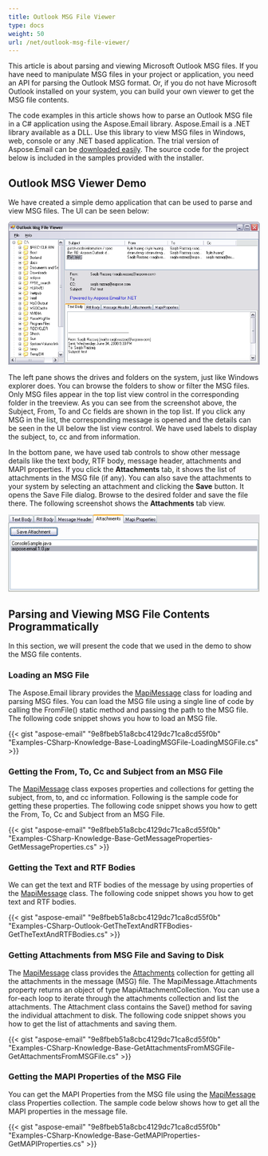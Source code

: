 ```yaml
---
title: Outlook MSG File Viewer
type: docs
weight: 50
url: /net/outlook-msg-file-viewer/
---
```



This article is about parsing and viewing Microsoft Outlook MSG files. If you have need to manipulate MSG files in your project or application, you need an API for parsing the Outlook MSG format. Or, if you do not have Microsoft Outlook installed on your system, you can build your own viewer to get the MSG file contents.

The code examples in this article shows how to parse an Outlook MSG file in a C# application using the Aspose.Email library. Aspose.Email is a .NET library available as a DLL. Use this library to view MSG files in Windows, web, console or any .NET based application. The trial version of Aspose.Email can be [downloaded easily](http://www.aspose.com/downloads/email/net). The source code for the project below is included in the samples provided with the installer.
## **Outlook MSG Viewer Demo**
We have created a simple demo application that can be used to parse and view MSG files. The UI can be seen below: 

![todo:image_alt_text](outlook-msg-file-viewer_1.png)



The left pane shows the drives and folders on the system, just like Windows explorer does. You can browse the folders to show or filter the MSG files. Only MSG files appear in the top list view control in the corresponding folder in the treeview. As you can see from the screenshot above, the Subject, From, To and Cc fields are shown in the top list. If you click any MSG in the list, the corresponding message is opened and the details can be seen in the UI below the list view control. We have used labels to display the subject, to, cc and from information.

In the bottom pane, we have used tab controls to show other message details like the text body, RTF body, message header, attachments and MAPI properties. If you click the **Attachments** tab, it shows the list of attachments in the MSG file (if any). You can also save the attachments to your system by selecting an attachment and clicking the **Save** button. It opens the Save File dialog. Browse to the desired folder and save the file there. The following screenshot shows the **Attachments** tab view. 

![todo:image_alt_text](outlook-msg-file-viewer_2.png)
## **Parsing and Viewing MSG File Contents Programmatically**
In this section, we will present the code that we used in the demo to show the MSG file contents.
### **Loading an MSG File**
The Aspose.Email library provides the [MapiMessage](https://apireference.aspose.com/email/net/aspose.email.mapi/mapimessage) class for loading and parsing MSG files. You can load the MSG file using a single line of code by calling the FromFile() static method and passing the path to the MSG file. The following code snippet shows you how to load an MSG file.



{{< gist "aspose-email" "9e8fbeb51a8cbc4129dc71ca8cd55f0b" "Examples-CSharp-Knowledge-Base-LoadingMSGFile-LoadingMSGFile.cs" >}}
### **Getting the From, To, Cc and Subject from an MSG File**
The [MapiMessage](https://apireference.aspose.com/email/net/aspose.email.mapi/mapimessage) class exposes properties and collections for getting the subject, from, to, and cc information. Following is the sample code for getting these properties. The following code snippet shows you how to gett the From, To, Cc and Subject from an MSG File.



{{< gist "aspose-email" "9e8fbeb51a8cbc4129dc71ca8cd55f0b" "Examples-CSharp-Knowledge-Base-GetMessageProperties-GetMessageProperties.cs" >}}
### **Getting the Text and RTF Bodies**
We can get the text and RTF bodies of the message by using properties of the [MapiMessage](https://apireference.aspose.com/email/net/aspose.email.mapi/mapimessage) class. The following code snippet shows you how to get text and RTF bodies.



{{< gist "aspose-email" "9e8fbeb51a8cbc4129dc71ca8cd55f0b" "Examples-CSharp-Outlook-GetTheTextAndRTFBodies-GetTheTextAndRTFBodies.cs" >}}
### **Getting Attachments from MSG File and Saving to Disk**
The [MapiMessage](https://apireference.aspose.com/email/net/aspose.email.mapi/mapimessage) class provides the [Attachments](https://apireference.aspose.com/email/net/aspose.email.mapi/mapimessageitembase/properties/attachments) collection for getting all the attachments in the message (MSG) file. The MapiMessage.Attachments property returns an object of type MapiAttachmentCollection. You can use a for-each loop to iterate through the attachments collection and list the attachments. The Attachment class contains the Save() method for saving the individual attachment to disk. The following code snippet shows you how to get the list of attachments and saving them.



{{< gist "aspose-email" "9e8fbeb51a8cbc4129dc71ca8cd55f0b" "Examples-CSharp-Knowledge-Base-GetAttachmentsFromMSGFile-GetAttachmentsFromMSGFile.cs" >}}
### **Getting the MAPI Properties of the MSG File**
You can get the MAPI Properties from the MSG file using the [MapiMessage](https://apireference.aspose.com/email/net/aspose.email.mapi/mapimessage) class Properties collection. The sample code below shows how to get all the MAPI properties in the message file.



{{< gist "aspose-email" "9e8fbeb51a8cbc4129dc71ca8cd55f0b" "Examples-CSharp-Knowledge-Base-GetMAPIProperties-GetMAPIProperties.cs" >}}

